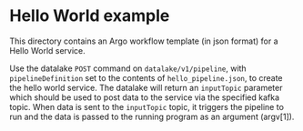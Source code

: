 # Hello World example

This directory contains an Argo workflow template (in json format) for a Hello World service.

Use the datalake `POST` command on `datalake/v1/pipeline`, with `pipelineDefinition` set to the contents of `hello_pipeline.json`, to create the hello world service.
The datalake will return an `inputTopic` parameter which should be used to post data to the service via the specified kafka topic.
When data is sent to the `inputTopic` topic, it triggers the pipeline to run and the data is passed to the running program as an argument (argv[1]). 


